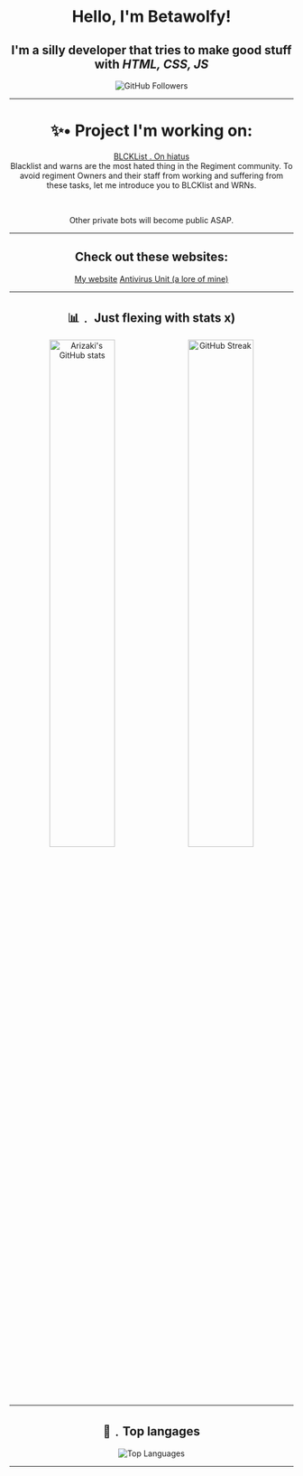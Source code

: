 <h1 align="center">Hello, I'm Betawolfy!</h1>
<h2 align="center">I'm a silly developer that tries to make good stuff with <i>HTML, CSS, JS</i></h2>
<p align="center">
  <img src="https://img.shields.io/github/followers/Betawolfy?label=Followers&style=social" alt="GitHub Followers" />
</p>

---
<h1 align="center">✨• Project I'm working on:</h1>
<p align="center">
  <a href="https://github.com/Betawolfy/BLCKlist">BLCKList  . On hiatus</a><br>
  Blacklist and warns are the most hated thing in the Regiment community. To avoid regiment Owners and their staff from working and suffering from these tasks, let me introduce you to BLCKlist and WRNs.
</p>
<br>
<p align="center">
  Other private bots will become public ASAP.
</p>

---

<h2 align="center"> Check out these websites:</h2>
<p align="center"> <a href="https://betawolfy.xyz">My website</a> <a href="https://antivirusunite.com">Antivirus Unit (a lore of mine)</a>

---

<h2 align="center">📊﹒ Just flexing with stats x)</h2>

<p align="center">
  <img width="48%" src="https://github-readme-stats.vercel.app/api?username=Betawolfy&show_icons=true&theme=tokyonight&count_private=true&include_all_commits=true" alt="Arizaki's GitHub stats" />
  <img width="48%" src="https://github-readme-streak-stats.herokuapp.com/?user=Betawolfy&theme=tokyonight" alt="GitHub Streak" />
</p>

---

<h2 align="center">🌟﹒Top langages</h2>

<p align="center">
  <img src="https://github-readme-stats.vercel.app/api/top-langs/?username=Betawolfy&layout=compact&langs_count=4&theme=tokyonight" alt="Top Languages" />
</p>

---
